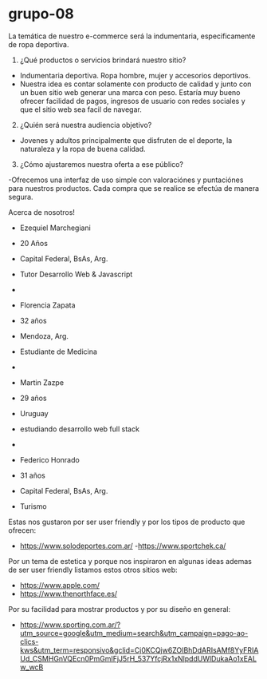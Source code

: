 # grupo-08


La temática de nuestro e-commerce será la indumentaria, especificamente de ropa deportiva.


1. ¿Qué productos o servicios brindará nuestro sitio?  
 - Indumentaria deportiva. Ropa hombre, mujer y accesorios deportivos. 
 -  Nuestra idea es contar solamente con producto de calidad y junto con un buen sitio web generar una marca con peso. Estaría muy bueno ofrecer facilidad de pagos, ingresos de usuario con redes sociales y que el sitio web sea facil de navegar.

2. ¿Quién será nuestra audiencia
objetivo? 
- Jovenes y adultos principalmente que disfruten de el deporte, la naturaleza y la ropa de buena calidad.


3. ¿Cómo ajustaremos nuestra oferta a ese público?

-Ofrecemos una interfaz de uso simple con valoraciónes y puntaciónes para nuestros productos. Cada compra que se realice se efectúa de manera segura.



Acerca de nosotros!


- Ezequiel Marchegiani
- 20 Años
- Capital Federal, BsAs, Arg.
- Tutor Desarrollo Web & Javascript

-
- Florencia Zapata
- 32 años
- Mendoza, Arg.
- Estudiante de Medicina
-

- Martin Zazpe
- 29 años 
- Uruguay
- estudiando desarrollo web full stack
-

- Federico Honrado
- 31 años
- Capital Federal, BsAs, Arg.
- Turismo



Estas nos gustaron por ser user friendly y por los tipos de producto que ofrecen:
- https://www.solodeportes.com.ar/ 
-https://www.sportchek.ca/


Por un tema de estetica y porque nos inspiraron en algunas ideas ademas de ser user friendly listamos estos otros sitios web:
- https://www.apple.com/
- https://www.thenorthface.es/


Por su facilidad para mostrar productos y por su diseño en general:
- https://www.sporting.com.ar/?utm_source=google&utm_medium=search&utm_campaign=pago-ao-clics-kws&utm_term=responsivo&gclid=Cj0KCQjw6ZOIBhDdARIsAMf8YyFRIAUd_CSMHGnVQEcn0PmGmIFjJ5rH_537YfcjRx1xNlpddUWlDukaAo1xEALw_wcB






